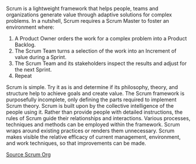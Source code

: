 Scrum is a lightweight framework that helps people, teams and organizations generate value through
adaptive solutions for complex problems.
In a nutshell, Scrum requires a Scrum Master to foster an environment where:

1. A Product Owner orders the work for a complex problem into a Product Backlog.
2. The Scrum Team turns a selection of the work into an Increment of value during a Sprint.
3. The Scrum Team and its stakeholders inspect the results and adjust for the next Sprint.
4. Repeat

Scrum is simple. Try it as is and determine if its philosophy, theory, and structure help to achieve goals
and create value. The Scrum framework is purposefully incomplete, only defining the parts required to
implement Scrum theory. Scrum is built upon by the collective intelligence of the people using it. Rather
than provide people with detailed instructions, the rules of Scrum guide their relationships and
interactions.
Various processes, techniques and methods can be employed within the framework. Scrum wraps
around existing practices or renders them unnecessary. Scrum makes visible the relative efficacy of
current management, environment, and work techniques, so that improvements can be made.

[Source Scrum Org](https://www.scrum.org/)
